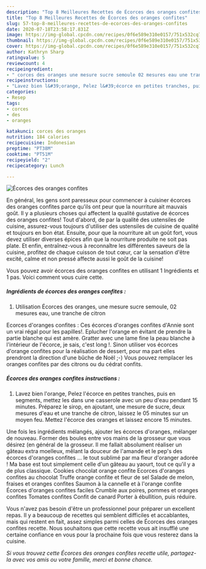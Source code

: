 ```yaml
---
description: "Top 8 Meilleures Recettes de Écorces des oranges confites"
title: "Top 8 Meilleures Recettes de Écorces des oranges confites"
slug: 57-top-8-meilleures-recettes-de-ecorces-des-oranges-confites
date: 2020-07-18T23:58:17.831Z
image: https://img-global.cpcdn.com/recipes/0f6e589e310e0157/751x532cq70/ecorces-des-oranges-confites-photo-principale-de-la-recette.jpg
thumbnail: https://img-global.cpcdn.com/recipes/0f6e589e310e0157/751x532cq70/ecorces-des-oranges-confites-photo-principale-de-la-recette.jpg
cover: https://img-global.cpcdn.com/recipes/0f6e589e310e0157/751x532cq70/ecorces-des-oranges-confites-photo-principale-de-la-recette.jpg
author: Kathryn Sharp
ratingvalue: 5
reviewcount: 4
recipeingredient:
- " corces des oranges une mesure sucre semoule 02 mesures eau une tranche de citron"
recipeinstructions:
- "Lavez bien l&#39;orange, Pelez l&#39;écorce en petites tranches, puis en segments, mettez les dans une casserole avec un peu d&#39;eau pendant 15 minutes. Préparez le sirop, en ajoutant, une mesure de sucre, deux mesures d&#39;eau et une tranche de citron, laissez le 05 minutes sur un moyen feu. Mettez l&#39;écorce des oranges et laissez encore 15 minutes."
categories:
- Resep
tags:
- corces
- des
- oranges

katakunci: corces des oranges 
nutrition: 184 calories
recipecuisine: Indonesian
preptime: "PT38M"
cooktime: "PT51M"
recipeyield: "2"
recipecategory: Lunch

---
```



![Écorces des oranges confites](https://img-global.cpcdn.com/recipes/0f6e589e310e0157/751x532cq70/ecorces-des-oranges-confites-photo-principale-de-la-recette.jpg)

En général, les gens sont paresseux pour commencer à cuisiner écorces des oranges confites parce qu'ils ont peur que la nourriture ait mauvais goût. Il y a plusieurs choses qui affectent la qualité gustative de écorces des oranges confites! Tout d'abord, de par la qualité des ustensiles de cuisine, assurez-vous toujours d'utiliser des ustensiles de cuisine de qualité et toujours en bon état. Ensuite, pour que la nourriture ait un goût fort, vous devez utiliser diverses épices afin que la nourriture produite ne soit pas plate. Et enfin, entraînez-vous à reconnaître les différentes saveurs de la cuisine, profitez de chaque cuisson de tout cœur, car la sensation d'être excité, calme et non pressé affecte aussi le goût de la cuisine!

<!--inarticleads1-->

Vous pouvez avoir écorces des oranges confites en utilisant 1 Ingrédients et 1 pas. Voici comment vous cuire cette.

##### Ingrédients de écorces des oranges confites :

1. Utilisation  Écorces des oranges, une mesure sucre semoule, 02 mesures eau, une tranche de citron


Ecorces d&#39;oranges confites : Ces écorces d&#39;oranges confites d&#39;Annie sont un vrai régal pour les papilles!. Eplucher l&#39;orange en évitant de prendre la partie blanche qui est amère. Gratter avec une lame fine la peau blanche à l&#39;intérieur de l&#39;écorce, je sais, c&#39;est long !. Sinon utiliser vos écorces d&#39;orange confites pour la réalisation de dessert, pour ma part elles prendront la direction d&#39;une bûche de Noël ;-) Vous pouvez remplacer les oranges confites par des citrons ou du cédrat confits. 

<!--inarticleads2-->

##### Écorces des oranges confites instructions :

1. Lavez bien l&#39;orange, Pelez l&#39;écorce en petites tranches, puis en segments, mettez les dans une casserole avec un peu d&#39;eau pendant 15 minutes. Préparez le sirop, en ajoutant, une mesure de sucre, deux mesures d&#39;eau et une tranche de citron, laissez le 05 minutes sur un moyen feu. Mettez l&#39;écorce des oranges et laissez encore 15 minutes.


Une fois les ingrédients mélangés, ajouter les écorces d&#39;oranges, mélanger de nouveau. Former des boules entre vos mains de la grosseur que vous désirez (en général de la grosseur. Il me fallait absolument réaliser un gâteau extra moelleux, mêlant la douceur de l&#39;amande et le pep&#39;s des écorces d&#39;oranges confites … le tout sublimé par ma fleur d&#39;oranger adorée ! Ma base est tout simplement celle d&#39;un gâteau au yaourt, tout ce qu&#39;il y a de plus classique. Cookies chocolat orange confite Ecorces d&#39;oranges confites au chocolat Truffe orange confite et fleur de sel Salade de melon, fraises et oranges confites Saumon à la cannelle et à l&#39;orange confite Écorces d&#39;oranges confites faciles Crumble aux poires, pommes et oranges confites Tomates confites Confit de canard Porter à ébullition, puis réduire. 

<!--inarticleads1-->

<p>
Vous n'avez pas besoin d'être un professionnel pour préparer un excellent repas. Il y a beaucoup de recettes qui semblent difficiles et accablantes, mais qui restent en fait, assez simples parmi celles de Écorces des oranges confites recette. Nous souhaitons que cette recette vous ait insufflé une certaine confiance en vous pour la prochaine fois que vous resterez dans la cuisine.
</p>

<p>
<i>Si vous trouvez cette Écorces des oranges confites recette utile, partagez-la avec vos amis ou votre famille, merci et bonne chance.</i>
</p>
